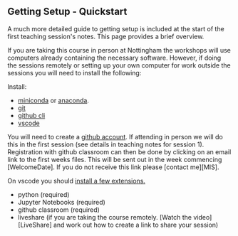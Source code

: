 ## Getting Setup - Quickstart

A much more detailed guide to getting setup is included at the start of the first teaching session's notes. This page provides a brief overview.

If you are taking this course in person at Nottingham the workshops will use computers already containing the necessary software. However, if doing the sessions remotely or setting up your own computer for work outside the sessions you will need to install the following:

Install:
- <a href="https://docs.conda.io/en/latest/miniconda.html">miniconda</a> or <a href="https://docs.anaconda.com/free/anaconda/install/index.html">anaconda</a>.
- <a href="https://git-scm.com/downloads">git</a>
- <a href="https://cli.github.com/">github cli</a>
- <a href="https://code.visualstudio.com/download">vscode</a>

You will need to create a <a href="https://github.com/join">github account</a>. If attending in person we will do this in the first session (see details in teaching notes for session 1). Registration with github classroom can then be done by clicking on an email link to the first weeks files. This will be sent out in the week commencing [WelcomeDate]. If you do not receive this link please [contact me][MIS].

On vscode you should <a href="https://code.visualstudio.com/docs/editor/extension-marketplace#:~:text=You%20can%20browse%20and%20install,on%20the%20VS%20Code%20Marketplace.">install a few extensions.</a>

- python (required)
- Jupyter Notebooks (required)
- github classroom (required)
- liveshare (if you are taking the course remotely. [Watch the video][LiveShare] and work out how to create a link to share your session)